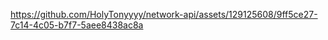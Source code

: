 


https://github.com/HolyTonyyyy/network-api/assets/129125608/9ff5ce27-7c14-4c05-b7f7-5aee8438ac8a

